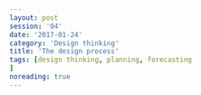```yaml
--- 
layout: post 
session: '04' 
date: '2017-01-24' 
category: 'Design thinking' 
title: 'The design process' 
tags: [design thinking, planning, forecasting			] 
noreading: true
--- 
```


<excerpt/>
